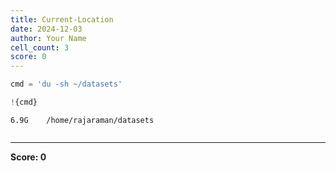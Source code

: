 ```yaml
---
title: Current-Location
date: 2024-12-03
author: Your Name
cell_count: 3
score: 0
---
```


```python
cmd = 'du -sh ~/datasets'
```


```python
!{cmd}
```

    6.9G	/home/rajaraman/datasets



```python

```


---
**Score: 0**